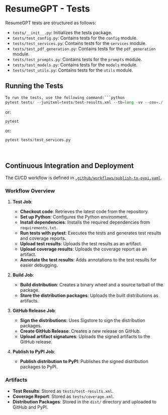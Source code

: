 # ResumeGPT - Tests

ResumeGPT tests are structured as follows:

- `tests/__init__.py`: Initializes the tests package.
- `tests/test_config.py`: Contains tests for the `config` module.
- `tests/test_services.py`: Contains tests for the `services` module.
- `tests/test_pdf_generation.py`: Contains tests for the `pdf_generation` module.
- `tests/test_prompts.py`: Contains tests for the `prompts` module.
- `tests/test_models.py`: Contains tests for the `models` module.
- `tests/test_utils.py`: Contains tests for the `utils` module.


## Running the Tests

```python
To run the tests, use the following command:```python
pytest tests/ --junitxml=tests/test-results.xml --tb=long -vv --cov=./ --cov-report=xml:tests/coverage.xml
```

or:


```python
pytest
```



or:

```python
pytest tests/test_services.py
```


<br>

## Continuous Integration and Deployment

The CI/CD workflow is defined in [`.github/workflows/publish-to-pypi.yaml`](https://github.com/takline/ResumeGPT/blob/main/.github/workflows/publish-to-pypi.yaml).

### Workflow Overview

1. **Test Job**:
    - **Checkout code**: Retrieves the latest code from the repository.
    - **Set up Python**: Configures the Python environment.
    - **Install dependencies**: Installs the required dependencies from `requirements.txt`.
    - **Run tests with pytest**: Executes the tests and generates test results and coverage reports.
    - **Upload test results**: Uploads the test results as an artifact.
    - **Upload coverage results**: Uploads the coverage report as an artifact.
    - **Annotate the test results**: Adds annotations to the test results for easier debugging.

2. **Build Job**:
    - **Build distribution**: Creates a binary wheel and a source tarball of the package.
    - **Store the distribution packages**: Uploads the built distributions as artifacts.

3. **GitHub Release Job**:
    - **Sign the distributions**: Uses Sigstore to sign the distribution packages.
    - **Create GitHub Release**: Creates a new release on GitHub.
    - **Upload artifact signatures**: Uploads the signed artifacts to the GitHub release.

4. **Publish to PyPI Job**:
    - **Publish distribution to PyPI**: Publishes the signed distribution packages to PyPI.

### Artifacts

- **Test Results**: Stored as `tests/test-results.xml`.
- **Coverage Report**: Stored as `tests/coverage.xml`.
- **Distribution Packages**: Stored in the `dist/` directory and uploaded to GitHub and PyPI.

